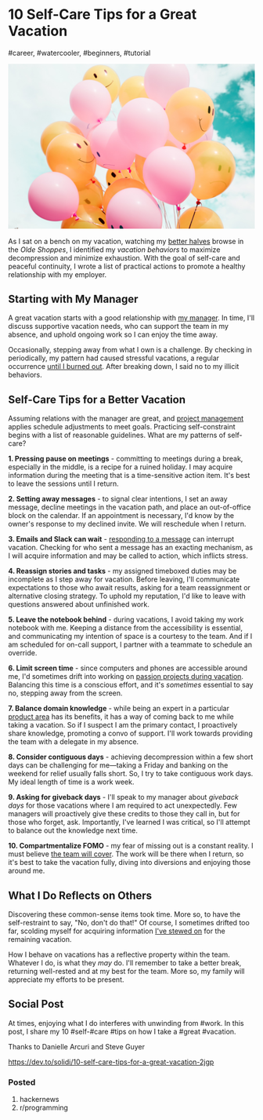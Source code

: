 # 10 Self-Care Tips for a Great Vacation
#career, #watercooler, #beginners, #tutorial

![Photo by Hybrid on Unsplash](images/53-01.jpeg)

As I sat on a bench on my vacation, watching my [better halves](https://dev.to/solidi/five-more-minutes-5b7d) browse in the *Olde Shoppes*, I identified my *vacation behaviors* to maximize decompression and minimize exhaustion. With the goal of self-care and peaceful continuity, I wrote a list of practical actions to promote a healthy relationship with my employer.

## Starting with My Manager
A great vacation starts with a good relationship with [my manager](https://dev.to/solidi/what-is-an-engineering-manager-anyway-4and). In time, I'll discuss supportive vacation needs, who can support the team in my absence, and uphold ongoing work so I can enjoy the time away.

Occasionally, stepping away from what I own is a challenge. By checking in periodically, my pattern had caused stressful vacations, a regular occurrence [until I burned out](https://medium.com/@solidi/my-goal-is-to-ship-c772f63c278d). After breaking down, I said no to my illicit behaviors.

## Self-Care Tips for a Better Vacation
Assuming relations with the manager are great, and [project management](https://dev.to/solidi/what-is-a-project-manager-anyway-fbb) applies schedule adjustments to meet goals. Practicing self-constraint begins with a list of reasonable guidelines. What are my patterns of self-care?

**1. Pressing pause on meetings** - committing to meetings during a break, especially in the middle, is a recipe for a ruined holiday. I may acquire information during the meeting that is a time-sensitive action item. It's best to leave the sessions until I return.

**2. Setting away messages** - to signal clear intentions, I set an away message, decline meetings in the vacation path, and place an out-of-office block on the calendar. If an appointment is necessary, I'd know by the owner's response to my declined invite. We will reschedule when I return.

**3. Emails and Slack can wait** - [responding to a message](https://medium.com/@solidi/reply-all-considered-harmful-f895beb5eabc) can interrupt vacation. Checking for who sent a message has an exacting mechanism, as I will acquire information and may be called to action, which inflicts stress.

**4. Reassign stories and tasks** - my assigned timeboxed duties may be incomplete as I step away for vacation. Before leaving, I'll communicate expectations to those who await results, asking for a team reassignment or alternative closing strategy. To uphold my reputation, I'd like to leave with questions answered about unfinished work.

**5. Leave the notebook behind** - during vacations, I avoid taking my work notebook with me. Keeping a distance from the accessibility is essential, and communicating my intention of space is a courtesy to the team. And if I am scheduled for on-call support, I partner with a teammate to schedule an override.

**6. Limit screen time** - since computers and phones are accessible around me, I'd sometimes drift into working on [passion projects during vacation](https://dev.to/solidi/do-you-have-a-forever-project-kpk). Balancing this time is a conscious effort, and it's *sometimes* essential to say no, stepping away from the screen.

**7. Balance domain knowledge** - while being an expert in a particular [product area](https://dev.to/solidi/what-is-a-product-manager-anyway-3pc4) has its benefits, it has a way of coming back to me while taking a vacation. So if I suspect I am the primary contact, I proactively share knowledge, promoting a convo of support. I'll work towards providing the team with a delegate in my absence.

**8. Consider contiguous days** - achieving decompression within a few short days can be challenging for me—taking a Friday and banking on the weekend for relief usually falls short. So, I try to take contiguous work days. My ideal length of time is a work week.

**9. Asking for giveback days** - I'll speak to my manager about *giveback days* for those vacations where I am required to act unexpectedly. Few managers will proactively give these credits to those they call in, but for those who forget, ask. Importantly, I've learned I was critical, so I'll attempt to balance out the knowledge next time.

**10. Compartmentalize FOMO** - my fear of missing out is a constant reality. I must believe [the team will cover](https://levelup.gitconnected.com/in-software-philosophy-is-delegation-c786dd3a16cf). The work will be there when I return, so it's best to take the vacation fully, diving into diversions and enjoying those around me.

## What I Do Reflects on Others
Discovering these common-sense items took time. More so, to have the self-restraint to say, "No, don't do that!" Of course, I sometimes drifted too far, scolding myself for acquiring information [I've stewed on](https://medium.com/hackernoon/the-manager-stew-dd59cd653728) for the remaining vacation.

How I behave on vacations has a reflective property within the team. Whatever I do, is what they *may* do. I'll remember to take a better break, returning well-rested and at my best for the team. More so, my family will appreciate my efforts to be present.

## Social Post

At times, enjoying what I do interferes with unwinding from #work. In this post, I share my 10 #self-#care #tips on how I take a #great #vacation.

Thanks to Danielle Arcuri and Steve Guyer

https://dev.to/solidi/10-self-care-tips-for-a-great-vacation-2jgp

### Posted

1. hackernews
1. r/programming
